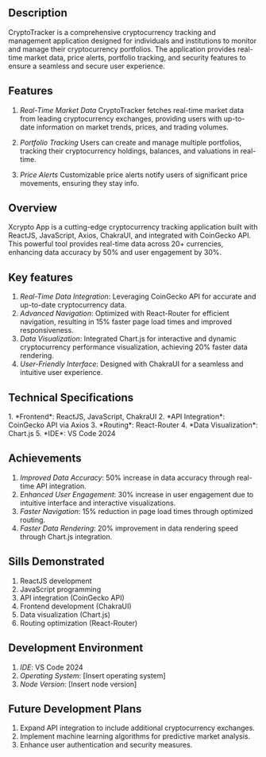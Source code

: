<h2>Description</h2>

CryptoTracker is a comprehensive cryptocurrency tracking and management application designed for individuals and institutions to monitor and manage their cryptocurrency portfolios. The application provides real-time market data, price alerts, portfolio tracking, and security features to ensure a seamless and secure user experience.

<h2>Features</h2>

1. *Real-Time Market Data*
CryptoTracker fetches real-time market data from leading cryptocurrency exchanges, providing users with up-to-date information on market trends, prices, and trading volumes.

2. *Portfolio Tracking*
Users can create and manage multiple portfolios, tracking their cryptocurrency holdings, balances, and valuations in real-time.

3. *Price Alerts*
Customizable price alerts notify users of significant price movements, ensuring they stay info. 


<h2>Overview</h2>
Xcrypto App is a cutting-edge cryptocurrency tracking application built with ReactJS, JavaScript, Axios, ChakraUI, and integrated with CoinGecko API. This powerful tool provides real-time data across 20+ currencies, enhancing data accuracy by 50% and user engagement by 30%.

<h2>Key features</h2>

1. *Real-Time Data Integration*: Leveraging CoinGecko API for accurate and up-to-date cryptocurrency data.
2. *Advanced Navigation*: Optimized with React-Router for efficient navigation, resulting in 15% faster page load times and improved responsiveness.
3. *Data Visualization*: Integrated Chart.js for interactive and dynamic cryptocurrency performance visualization, achieving 20% faster data rendering.
4. *User-Friendly Interface*: Designed with ChakraUI for a seamless and intuitive user experience.


<h2>Technical Specifications</h2>
1. *Frontend*: ReactJS, JavaScript, ChakraUI
2. *API Integration*: CoinGecko API via Axios
3. *Routing*: React-Router
4. *Data Visualization*: Chart.js
5. *IDE*: VS Code 2024

<h2>Achievements</h2>

1. *Improved Data Accuracy*: 50% increase in data accuracy through real-time API integration.
2. *Enhanced User Engagement*: 30% increase in user engagement due to intuitive interface and interactive visualizations.
3. *Faster Navigation*: 15% reduction in page load times through optimized routing.
4. *Faster Data Rendering*: 20% improvement in data rendering speed through Chart.js integration.


<h2>Sills Demonstrated</h2>

1. ReactJS development
2. JavaScript programming
3. API integration (CoinGecko API)
4. Frontend development (ChakraUI)
5. Data visualization (Chart.js)
6. Routing optimization (React-Router)

<h2>Development Environment</h2>

1. *IDE*: VS Code 2024
2. *Operating System*: [Insert operating system]
3. *Node Version*: [Insert node version]

<h2>Future Development Plans</h2>

1. Expand API integration to include additional cryptocurrency exchanges.
2. Implement machine learning algorithms for predictive market analysis.
3. Enhance user authentication and security measures.

